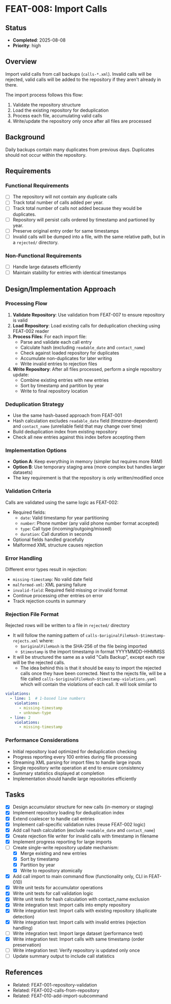 # FEAT-008: Import Calls

## Status
- **Completed**: 2025-08-08
- **Priority**: high

## Overview
Import valid calls from call backups (`calls-*.xml`).  Invalid calls will be rejected, valid calls will be added to the repository if they aren't already in there.

The import process follows this flow:
1. Validate the repository structure
2. Load the existing repository for deduplication
3. Process each file, accumulating valid calls
4. Write/update the repository only once after all files are processed

## Background
Daily backups contain many duplicates from previous days. Duplicates should not occur within the repository.

## Requirements
### Functional Requirements
- [ ] The repository will not contain any duplicate calls
- [ ] Track total number of calls added per year.
- [ ] Track total number of calls not added because they would be duplicates.
- [ ] Repository will persist calls ordered by timestamp and partioned by year.
- [ ] Preserve original entry order for same timestamps
- [ ] Invalid calls will be dumped into a file, with the same relative path, but in a `rejected/` directory.

### Non-Functional Requirements
- [ ] Handle large datasets efficiently
- [ ] Maintain stability for entries with identical timestamps

## Design/Implementation Approach
### Processing Flow
1. **Validate Repository**: Use validation from FEAT-007 to ensure repository is valid
2. **Load Repository**: Load existing calls for deduplication checking using FEAT-002 reader
3. **Process Files**: For each import file:
   - Parse and validate each call entry
   - Calculate hash (excluding `readable_date` and `contact_name`)
   - Check against loaded repository for duplicates
   - Accumulate non-duplicates for later writing
   - Write invalid entries to rejection files
4. **Write Repository**: After all files processed, perform a single repository update:
   - Combine existing entries with new entries
   - Sort by timestamp and partition by year
   - Write to final repository location

### Deduplication Strategy
- Use the same hash-based approach from FEAT-001
- Hash calculation excludes `readable_date` field (timezone-dependent) and `contact_name` (unreliable field that may change over time)
- Build deduplication index from existing repository
- Check all new entries against this index before accepting them

### Implementation Options
- **Option A**: Keep everything in memory (simpler but requires more RAM)
- **Option B**: Use temporary staging area (more complex but handles larger datasets)
- The key requirement is that the repository is only written/modified once

### Validation Criteria
Calls are validated using the same logic as FEAT-002:
- Required fields:
  - `date`: Valid timestamp for year partitioning
  - `number`: Phone number (any valid phone number format accepted)
  - `type`: Call type (incoming/outgoing/missed)
  - `duration`: Call duration in seconds
- Optional fields handled gracefully
- Malformed XML structure causes rejection

### Error Handling
Different error types result in rejection:
- `missing-timestamp`: No valid date field
- `malformed-xml`: XML parsing failure
- `invalid-field`: Required field missing or invalid format
- Continue processing other entries on error
- Track rejection counts in summary

### Rejection File Format
Rejected rows will be written to a file in `rejected/` directory
- It will follow the naming pattern of `calls-$originalFileHash-$timestamp-rejects.xml` where:
  - `$originalFileHash` is the SHA-256 of the file being imported
  - `$timestamp` is the import timestamp in format YYYYMMDD-HHMMSS
- It will be structured the same as a valid "Calls Backup", except each row will be the rejected calls.
  - The idea behind this is that it should be easy to import the rejected calls once they have been corrected.
Next to the rejects file, will be a file called `calls-$originalFileHash-$timestamp-violations.yaml` which will contain the violations of each call.  It will look similar to 
```yaml
violations:
  - line: 1  # 1-based line numbers
    violations:
      - missing-timestamp
      - unknown-type
  - line: 2
    violations:
      - missing-timestamp
```

### Performance Considerations
- Initial repository load optimized for deduplication checking
- Progress reporting every 100 entries during file processing
- Streaming XML parsing for import files to handle large inputs
- Single repository write operation at end to ensure consistency
- Summary statistics displayed at completion
- Implementation should handle large repositories efficiently

## Tasks
- [x] Design accumulator structure for new calls (in-memory or staging)
- [x] Implement repository loading for deduplication index
- [x] Extend coalescer to handle call entries
- [x] Implement call-specific validation rules (reuse FEAT-002 logic)
- [x] Add call hash calculation (exclude `readable_date` and `contact_name`)
- [x] Create rejection file writer for invalid calls with timestamp in filename
- [x] Implement progress reporting for large imports
- [ ] Create single-write repository update mechanism:
  - [x] Merge existing and new entries
  - [x] Sort by timestamp
  - [x] Partition by year
  - [x] Write to repository atomically
- [x] Add call import to main command flow (functionality only, CLI in FEAT-010)
- [x] Write unit tests for accumulator operations
- [x] Write unit tests for call validation logic
- [x] Write unit tests for hash calculation with contact_name exclusion
- [x] Write integration test: Import calls into empty repository
- [x] Write integration test: Import calls with existing repository (duplicate detection)
- [x] Write integration test: Import calls with invalid entries (rejection handling)
- [ ] Write integration test: Import large dataset (performance test)
- [x] Write integration test: Import calls with same timestamp (order preservation)
- [ ] Write integration test: Verify repository is updated only once
- [ ] Update summary output to include call statistics

## References
- Related: FEAT-001-repository-validation
- Related: FEAT-002-calls-from-repository
- Related: FEAT-010-add-import-subcommand
